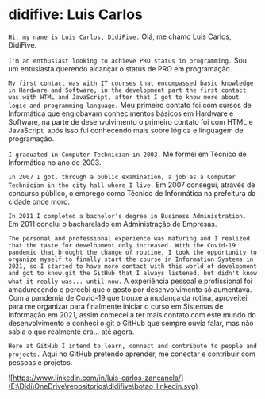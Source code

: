 # didifive: Luis Carlos

`Hi, my name is Luis Carlos, DidiFive.` 
Olá, me chamo Luis Carlos, DidiFive.


`I'm an enthusiast looking to achieve PRO status in programming.`
Sou um entusiasta querendo alcançar o status de PRO em programação.


`My first contact was with IT courses that encompassed basic knowledge in Hardware and Software, in the development part the first contact was with HTML and JavaScript, after that I got to know more about logic and programming language.`
Meu primeiro contato foi com cursos de Informática que englobavam conhecimentos básicos em Hardware e Software, na parte de desenvolvimento o primeiro contato foi com HTML e JavaScript, após isso fui conhecendo mais sobre lógica e linguagem de programação.


`I graduated in Computer Technician in 2003.`
Me formei em Técnico de Informática no ano de 2003.


`In 2007 I got, through a public examination, a job as a Computer Technician in the city hall where I live.`
Em 2007 consegui, através de concurso público, o emprego como Técnico de Informática na prefeitura da cidade onde moro.


`In 2011 I completed a bachelor's degree in Business Administration.`
Em 2011 concluí o bacharelado em Administração de Empresas.

`The personal and professional experience was maturing and I realized that the taste for development only increased. With the Covid-19 pandemic that brought the change of routine, I took the opportunity to organize myself to finally start the course in Information Systems in 2021, so I started to have more contact with this world of development and got to know git the GitHub that I always listened, but didn't know what it really was... until now.`
A experiência pessoal e profissional foi amadurecendo e percebi que o gosto por desenvolvimento só aumentava. Com a pandemia de Covid-19 que trouxe a mudança da rotina, aproveitei para me organizar para finalmente iniciar o curso em Sistemas de Informação em 2021, assim comecei a ter mais contato com este mundo do desenvolvimento e conheci o git o GitHub que sempre ouvia falar, mas não sabia o que realmente era... até agora.


`Here at GitHub I intend to learn, connect and contribute to people and projects.` 
Aqui no GitHub pretendo aprender, me conectar e contribuir com pessoas e projetos.


![https://www.linkedin.com/in/luis-carlos-zancanela/](E:\Didi\OneDrive\repositorios\didifive\botao_linkedin.svg)